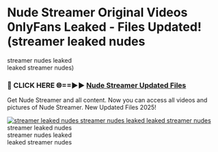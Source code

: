 # Nude Streamer Original Videos 0nlyFans Leaked - Files Updated! (streamer leaked nudes<br>
streamer nudes leaked<br>
leaked streamer nudes)

<h3>🔴 CLICK HERE 🌐==►► <a href="https://tinyurl.com/2p9ay9w9" rel="nofollow">Nude Streamer Updated Files</a></h3>

Get Nude Streamer and all content. Now you can access all videos and pictures of Nude Streamer. New Updated Files 2025!

[![streamer leaked nudes<br>
streamer nudes leaked<br>
leaked streamer nudes](https://i.imgur.com/KQgVmj3.gif)](https://tinyurl.com/2p9ay9w9)
streamer leaked nudes<br>
streamer nudes leaked<br>
leaked streamer nudes